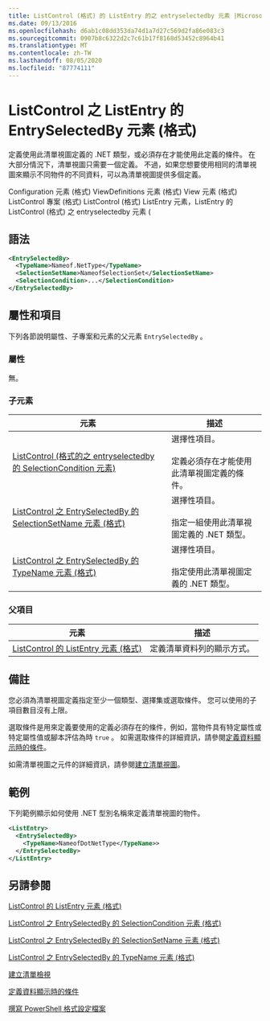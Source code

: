 ```yaml
---
title: ListControl (格式) 的 ListEntry 的之 entryselectedby 元素 |Microsoft Docs
ms.date: 09/13/2016
ms.openlocfilehash: d6ab1c08dd353da74d1a7d27c569d2fa86e083c3
ms.sourcegitcommit: 0907b8c6322d2c7c61b17f8168d53452c8964b41
ms.translationtype: MT
ms.contentlocale: zh-TW
ms.lasthandoff: 08/05/2020
ms.locfileid: "87774111"
---
```

# <a name="entryselectedby-element-for-listentry-for-listcontrol-format"></a>ListControl 之 ListEntry 的 EntrySelectedBy 元素 (格式)

定義使用此清單視圖定義的 .NET 類型，或必須存在才能使用此定義的條件。 在大部分情況下，清單視圖只需要一個定義。 不過，如果您想要使用相同的清單視圖來顯示不同物件的不同資料，可以為清單視圖提供多個定義。

Configuration 元素 (格式) ViewDefinitions 元素 (格式) View 元素 (格式) ListControl 專案 (格式) ListControl (格式) ListEntry 元素，ListEntry 的 ListControl (格式) 之 entryselectedby 元素 (

## <a name="syntax"></a>語法

```xml
<EntrySelectedBy>
  <TypeName>Nameof.NetType</TypeName>
  <SelectionSetName>NameofSelectionSet</SelectionSetName>
  <SelectionCondition>...</SelectionCondition>
</EntrySelectedBy>
```

## <a name="attributes-and-elements"></a>屬性和項目

下列各節說明屬性、子專案和元素的父元素 `EntrySelectedBy` 。

### <a name="attributes"></a>屬性

無。

### <a name="child-elements"></a>子元素

|元素|描述|
|-------------|-----------------|
|[ListControl (格式的之 entryselectedby 的 SelectionCondition 元素) ](./selectioncondition-element-for-entryselectedby-for-listcontrol-format.md)|選擇性項目。<br /><br /> 定義必須存在才能使用此清單視圖定義的條件。|
|[ListControl 之 EntrySelectedBy 的 SelectionSetName 元素 (格式)](./selectionsetname-element-for-entryselectedby-for-listcontrol-format.md)|選擇性項目。<br /><br /> 指定一組使用此清單視圖定義的 .NET 類型。|
|[ListControl 之 EntrySelectedBy 的 TypeName 元素 (格式)](./typename-element-for-entryselectedby-for-listcontrol-format.md)|選擇性項目。<br /><br /> 指定使用此清單視圖定義的 .NET 類型。|

### <a name="parent-elements"></a>父項目

|元素|描述|
|-------------|-----------------|
|[ListControl 的 ListEntry 元素 (格式)](./listentry-element-for-listcontrol-format.md)|定義清單資料列的顯示方式。|

## <a name="remarks"></a>備註

您必須為清單視圖定義指定至少一個類型、選擇集或選取條件。 您可以使用的子項目數目沒有上限。

選取條件是用來定義要使用的定義必須存在的條件，例如，當物件具有特定屬性或特定屬性值或腳本評估為時 `true` 。 如需選取條件的詳細資訊，請參閱[定義資料顯示時的條件](./defining-conditions-for-displaying-data.md)。

如需清單視圖之元件的詳細資訊，請參閱[建立清單視圖](./creating-a-list-view.md)。

## <a name="example"></a>範例

下列範例顯示如何使用 .NET 型別名稱來定義清單視圖的物件。

```xml
<ListEntry>
  <EntrySelectedBy>
    <TypeName>NameofDotNetType</TypeName>>
  </EntrySelectedBy>
</ListEntry>
```

## <a name="see-also"></a>另請參閱

[ListControl 的 ListEntry 元素 (格式)](./listentry-element-for-listcontrol-format.md)

[ListControl 之 EntrySelectedBy 的 SelectionCondition 元素 (格式)](./selectioncondition-element-for-entryselectedby-for-listcontrol-format.md)

[ListControl 之 EntrySelectedBy 的 SelectionSetName 元素 (格式)](./selectionsetname-element-for-entryselectedby-for-listcontrol-format.md)

[ListControl 之 EntrySelectedBy 的 TypeName 元素 (格式)](./typename-element-for-entryselectedby-for-listcontrol-format.md)

[建立清單檢視](./creating-a-list-view.md)

[定義資料顯示時的條件](./defining-conditions-for-displaying-data.md)

[撰寫 PowerShell 格式設定檔案](./writing-a-powershell-formatting-file.md)
